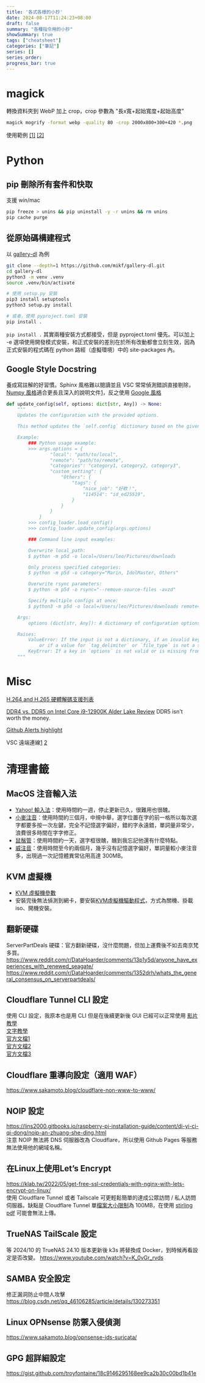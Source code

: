 ```yaml
---
title: '各式各樣的小抄'
date: 2024-08-17T11:24:23+08:00
draft: false
summary: "各種指令用的小抄"
showSummary: true
tags: ["cheatsheet"]
categories: ["筆記"]
series: []
series_order: 
progress_bar: true
---
```


# magick

轉換資料夾到 WebP 加上 crop，crop 參數為 "長x寬+起始寬度+起始高度"
```sh
magick mogrify -format webp -quality 80 -crop 2000x800+300+420 *.png
```
使用範例 [[1]](https://home.gamer.com.tw/creationDetail.php?sn=5897078) [[2]](https://yuliyang.com/imagemagick-bulk-image-processing/)

# Python

## pip 刪除所有套件和快取
支援 win/mac
```sh
pip freeze > unins && pip uninstall -y -r unins && rm unins
pip cache purge
```

## 從原始碼構建程式

以 [gallery-dl](https://github.com/mikf/gallery-dl) 為例
```sh
git clone --depth=1 https://github.com/mikf/gallery-dl.git
cd gallery-dl
python3 -m venv .venv
source .venv/bin/activate

# 使用 setup.py 安裝
pip3 install setuptools
python3 setup.py install

# 或者，使用 pyproject.toml 安裝
pip install .
```

`pip install .` 其實兩種安裝方式都接受，但是 pyproject.toml 優先。可以加上 -e 選項使用開發模式安裝，和正式安裝的差別在於所有改動都會立刻生效，因為正式安裝的程式碼在 python 路經（虛擬環境）中的 site-packages 內。

## Google Style Docstring
養成寫註解的好習慣。Sphinx 風格難以閱讀並且 VSC 常常偵測錯誤直接剔除，[Numpy 風格](https://sphinxcontrib-napoleon.readthedocs.io/en/latest/example_numpy.html?highlight=google%20style)適合更長且深入的說明文件[1](https://sphinxcontrib-napoleon.readthedocs.io/en/latest/index.html?highlight=NumPy%20style#google-vs-numpy)，反之使用 [Google 風格](https://sphinxcontrib-napoleon.readthedocs.io/en/latest/example_google.html?highlight=google%20style)

```py
def update_config(self, options: dict[str, Any]) -> None:
    """
    Updates the configuration with the provided options.

    This method updates the `self.config` dictionary based on the given `options` dictionary.

    Example:
        ### Python usage example:
        >>> args.options = {
                "local": "path/to/local",
                "remote": "path/to/remote",
                "categories": "category1, category2, category3",
                "custom_setting": {
                    "Others": {
                        "tags": {
                            "nice_job": "好欸！",
                            "114514": "id_ed25519",
                        }
                    }
                }
            }
        >>> config_loader.load_config()
        >>> config_loader.update_config(args.options)

        ### Command line input examples:

        Overwrite local_path:
        $ python -m p5d -o local=/Users/leo/Pictures/downloads

        Only process specified categories:
        $ python -m p5d -o category="Marin, IdolMaster, Others"

        Overwrite rsync parameters:
        $ python -m p5d -o rsync="--remove-source-files -avzd"

        Specify multiple configs at once:
        $ python3 -m p5d -o local=/Users/leo/Pictures/downloads remote=/Users/leo/Downloads/TestInput category="Marin, IdolMaster, Others" rsync="--remove-source-files -a"

    Args:
        options (dict[str, Any]): A dictionary of configuration options to update.

    Raises:
        ValueError: If the input is not a dictionary, if an invalid key is provided,
            or if a value for `tag_delimiter` or `file_type` is not a string.
        KeyError: If a key in `options` is not valid or is missing from the configuration.
    """
```

# Misc
[H.264 and H.265 硬體解碼支援列表](https://www.pugetsystems.com/labs/articles/What-H-264-and-H-265-Hardware-Decoding-is-Supported-in-Premiere-Pro-2120/)

[DDR4 vs. DDR5 on Intel Core i9-12900K Alder Lake Review](https://www.techpowerup.com/review/intel-core-i9-12900k-alder-lake-ddr4-vs-ddr5/2.html) DDR5  isn't worth the money.

[Github Alerts highlight](https://github.com/orgs/community/discussions/16925)

VSC 遠端連線[1](https://xenby.com/b/221-%E6%95%99%E5%AD%B8-%E4%BD%BF%E7%94%A8-visual-studio-code-%E9%80%8F%E9%81%8E-ssh-%E9%80%B2%E8%A1%8C%E9%81%A0%E7%AB%AF%E7%A8%8B%E5%BC%8F%E9%96%8B%E7%99%BC)  [2](https://gist.github.com/SHANG-TING/d792af5480492626cf57a50aab4f7776#%e9%83%a8%e5%b1%ac%e5%85%ac%e9%96%8b%e9%87%91%e9%91%b0)





# 清理書籤


## MacOS 注音輸入法
- [Yahoo! 輸入法](https://github.com/zonble/ykk_installer)：使用時間約一週，停止更新已久，很難用也很醜。
- [小麥注音](https://github.com/openvanilla/McBopomofo)：使用時間約三個月，中規中舉，選字位置在字的前一格所以每次選字都要多按一次左鍵，完全不記憶選字偏好，錯的字永遠錯，單詞量非常少，浪費很多時間在字字修正。
- [鼠鬚管](https://github.com/rime/squirrel)：使用時間約一天，選字框很醜，醜到我忘記他還有什麼特點。
- [威注音](https://github.com/vChewing/vChewing-macOS)：使用時間至今約兩個月，幾乎沒有記憶選字偏好，單詞量較小麥注音多，出現過一次記憶體異常佔用高達 300MB。

## KVM 虛擬機
- [KVM 虛擬機參數](https://cloud.tencent.com/developer/article/1766168)  
- 安裝完後無法偵測到網卡，要安裝[KVM虛擬機驅動程式](https://pve.proxmox.com/wiki/Windows_VirtIO_Drivers)，方式為關機、掛載iso、開機安裝。

## 翻新硬碟
ServerPartDeals 硬碟：官方翻新硬碟，沒什麼問題，但加上運費後不如去南京梵多買。  
https://www.reddit.com/r/DataHoarder/comments/13p1y5d/anyone_have_experiences_with_renewed_seagate/  
https://www.reddit.com/r/DataHoarder/comments/1352drh/whats_the_general_consensus_on_serverpartdeals/  

## Cloudflare Tunnel CLI 設定
使用 CLI 設定，我原本也是用 CLI 但是在後續更新後 GUI 已經可以正常使用
[影片教學](https://www.youtube.com/watch?v=7MDIfHR3GGs)  
[文字教學](https://medium.com/@sam33339999/cloudflared-%E4%BB%8B%E7%B4%B9%E4%BD%BF%E7%94%A8-b76fa4dcd875)  
[官方文檔1](https://developers.cloudflare.com/cloudflare-one/connections/connect-networks/get-started/create-local-tunnel/#5-start-routing-traffic)  
[官方文檔2](https://developers.cloudflare.com/cloudflare-one/connections/connect-networks/configure-tunnels/local-management/as-a-service/linux/)   
[官方文檔3](https://developers.cloudflare.com/cloudflare-one/connections/connect-networks/configure-tunnels/local-management/tunnel-useful-commands/)  

## Cloudflare 重導向設定（適用 WAF）
https://www.sakamoto.blog/cloudflare-non-www-to-www/  

## NOIP 設定
https://lins2000.gitbooks.io/raspberry-pi-installation-guide/content/di-yi-ci-qi-dong/noip-an-zhuang-she-ding.html  
注意 NOIP 無法將 DNS 伺服器改為 Cloudflare，所以使用 Github Pages 等服務無法使用他的網域名稱。  

## 在Linux上使用Let’s Encrypt
https://klab.tw/2022/05/get-free-ssl-credentials-with-nginx-with-lets-encrypt-on-linux/  
使用 Cloudflare Tunnel 或者 Tailscale 可更輕鬆簡單的達成公眾訪問 / 私人訪問伺服器。缺點是 Cloudflare Tunnel 單[檔案大小限制](https://www.google.com/search?q=cloudflare+tunnel+file+size+limit&oq=cloudflare+tunnel+file+&gs_lcrp=EgZjaHJvbWUqBwgBEAAYgAQyBggAEEUYOTIHCAEQABiABDIICAIQABgIGB4yCAgDEAAYCBgeMggIBBAAGAgYHjIICAUQABgIGB4yCggGEAAYgAQYogQyCggHEAAYgAQYogQyCggIEAAYgAQYogQyCggJEAAYgAQYogTSAQk1MDMxNGowajGoAgCwAgA&sourceid=chrome&ie=UTF-8)為 100MB，在使用 [stirling pdf](https://github.com/Stirling-Tools/Stirling-PDF) 可能會無法上傳。

## TrueNAS TailScale 設定
等 2024/10 的 TrueNAS 24.10 版本更新後 k3s 將替換成 Docker，到時候再看設定是否改變。
https://www.youtube.com/watch?v=K_0vGr_rvds  

## SAMBA 安全設定
修正漏洞防止中間人攻擊  
https://blog.csdn.net/qq_46106285/article/details/130273351  

## Linux OPNsense 防禦入侵偵測
https://www.sakamoto.blog/opnsense-ids-suricata/  

## GPG 超詳細設定
https://gist.github.com/troyfontaine/18c9146295168ee9ca2b30c00bd1b41e  


